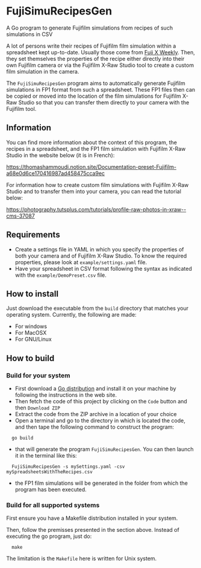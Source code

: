 # FujiSimuRecipesGen
A Go program to generate Fujifilm simulations from recipes of such simulations in CSV

A lot of persons write their recipes of Fujifilm film simulation within a spreadsheet kept up-to-date. Usually those come from 
[Fuji X Weekly](https://fujixweekly.com/). Then, they set themselves the properties of the recipe either directly into their own Fujifilm camera or
via the Fujifilm X-Raw Studio tool to create a custom film simulation in the camera.

The `FujiSimuRecipesGen` program aims to automatically generate Fujifilm simulations in FP1 format from such a spreadsheet. These FP1 files then can be 
copied or moved into the location of the film simulations for Fujifilm X-Raw Studio so that you can transfer them directly to your camera with the Fujifilm tool.

## Information

You can find more information about the context of this program, the recipes in a spreadsheet, and the FP1 film simulation with Fujifilm X-Raw Studio in the website below (it is in French):

https://thomashammoudi.notion.site/Documentation-preset-Fujifilm-a68e0d6ce170416987ad458475cca9ec

For information how to create custom film simulations with Fujifilm X-Raw Studio and to transfer them into your camera, you can read the tutorial below:

https://photography.tutsplus.com/tutorials/profile-raw-photos-in-xraw--cms-37087

## Requirements

* Create a settings file in YAML in which you specify the properties of both your camera and of Fujifilm X-Raw Studio. 
To know the required properties, please look at `example/settings.yaml` file.
* Have your spreadsheet in CSV format following the syntax as indicated with the `example/DemoPreset.csv` file.

## How to install

Just download the executable from the `build` directory that matches your operating system. Currently, the following are
made:

* For windows
* For MacOSX
* For GNU/Linux

## How to build

### Build for your system

* First download a [Go distribution](https://go.dev/dl/) and install it on your machine by following the instructions in the web site.
* Then fetch the code of this project by clicking on the `Code` button and then `Download ZIP`
* Extract the code from the ZIP archive in a location of your choice
* Open a terminal and go to the directory in which is located the code, and then tape the following command to construct the program:

```
  go build
```

* that will generate the program `FujiSimuRecipesGen`. You can then launch it in the terminal like this:

```
  FujiSimuRecipesGen -s mySettings.yaml -csv mySpreadsheetsWithTheRecipes.csv
```

* the FP1 film simulations will be generated in the folder from which the program has been executed.

### Build for all supported systems

First ensure you have a Makefile distribution installed in your system.

Then, follow the premisses presented in the section above. Instead of executing the go program, just do:

```
  make
```

The limitation is the `Makefile` here is written for Unix system.
